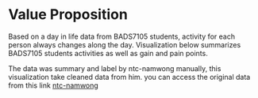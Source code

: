 # Value Proposition

Based on a day in life data from BADS7105 students, activity for each person always changes along the day. Visualization below summarizes BADS7105 students activities as well as gain and pain points.

The data was summary and label by ntc-namwong manually, this visualization take cleaned data from him.
you can access the original data from this link [ntc-namwong](https://github.com/ntc-namwong/BADS7105/tree/main/Homework%2003) 
